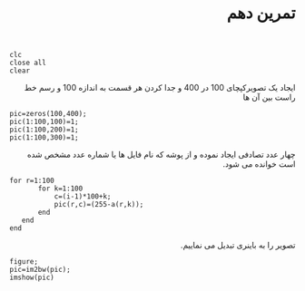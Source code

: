 <div dir = "rtl">
<h1> تمرین دهم</h1>

<br/>
</div>

````
clc
close all
clear
````
<div dir = "rtl">

  ایجاد یک تصویرکپچای 100 در 400  و جدا کردن هر قسمت به اندازه 100 و رسم خط راست بین آن ها
</div>

````
pic=zeros(100,400);
pic(1:100,100)=1;
pic(1:100,200)=1;
pic(1:100,300)=1;
````

<div dir = "rtl">
چهار عدد تصادفی ایجاد نموده و از پوشه که نام فایل ها یا شماره عدد مشخص شده است خوانده می شود.
</div>


````
for r=1:100
       for k=1:100
           c=(i-1)*100+k;
           pic(r,c)=(255-a(r,k));
       end    
   end
end

````

<div dir = "rtl">
تصویر را به باینری تبدیل می نماییم.

</div>

````
figure;
pic=im2bw(pic);
imshow(pic)
````
